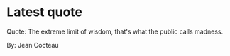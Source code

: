 # Latest quote 

Quote: The extreme limit of wisdom, that's what the public calls madness. 

By: Jean Cocteau